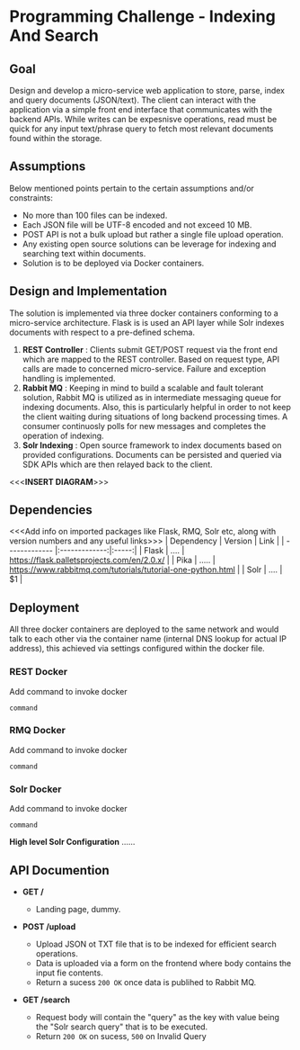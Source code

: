 # Programming Challenge - Indexing And Search

## Goal
Design and develop a micro-service web application to store, parse, index and query documents (JSON/text). The client can interact with the application via a simple front end interface that communicates with the backend APIs. While writes can be expesnisve operations, read must be quick for any input text/phrase query to fetch most relevant documents found within the storage.

## Assumptions
Below mentioned points pertain to the certain assumptions and/or constraints:
- No more than 100 files can be indexed.
- Each JSON file will be UTF-8 encoded and not exceed 10 MB.
- POST API is not a bulk upload but rather a single file upload operation.
- Any existing open source solutions can be leverage for indexing and searching text within documents.
- Solution is to be deployed via Docker containers.

## Design and Implementation
The solution is implemented via three docker containers conforming to a micro-service architecture. Flask is is used an API layer while Solr indexes documents with respect to a pre-defined schema.
1. **REST Controller** : Clients submit GET/POST request via the front end which are mapped to the REST controller. Based on request type, API calls are made to concerned micro-service. Failure and exception handling is implemented.
2. **Rabbit MQ** : Keeping in mind to build a scalable and fault tolerant solution, Rabbit MQ is utilized as in intermediate messaging queue for indexing documents. Also, this is particularly helpful in order to not keep the client waiting during situations of long backend processing times. A consumer continuosly polls for new messages and completes the operation of indexing.
3. **Solr Indexing** : Open source framework to index documents based on provided configurations. Documents can be persisted and queried via SDK APIs which are then relayed back to the client.

<<<**INSERT DIAGRAM**>>>

## Dependencies
<<<Add info on imported packages like Flask, RMQ, Solr etc, along with version numbers and any useful links>>>
| Dependency    | Version   | Link  |
| ------------- |:-------------:|:-----:|
| Flask     | .... | https://flask.palletsprojects.com/en/2.0.x/ |
| Pika      | ..... | https://www.rabbitmq.com/tutorials/tutorial-one-python.html |
| Solr | .... |    $1 |

## Deployment
All three docker containers are deployed to the same network and would talk to each other via the container name (internal DNS lookup for actual IP address), this achieved via settings configured within the docker file.
### REST Docker
Add command to invoke docker
```
command
```

### RMQ Docker
Add command to invoke docker
```
command
```

### Solr Docker
Add command to invoke docker
```
command
```
**High level Solr Configuration**
......

## API Documention

- **GET /**
    - Landing page, dummy.
- **POST /upload**
    - Upload JSON ot TXT file that is to be indexed for efficient search operations.
    - Data is uploaded via a form on the frontend where body contains the input fie contents.
    - Return a sucess `200 OK` once data is publihed to Rabbit MQ.
    
- **GET /search**
    - Request body will contain the "query" as the key with value being the "Solr search query" that is to be executed.
    - Return `200 OK` on sucess, `500` on Invalid Query

